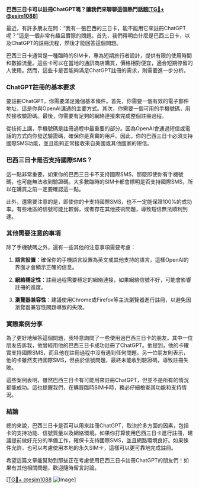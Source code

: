 **巴西三日卡可以註冊ChatGPT嗎？讓我們來聊聊這個熱門話題[[TG💪+ @esim1088](https://t.me/s/esim1088)]**

最近，有許多朋友在問：“我有一張巴西的三日卡，能不能用它來註冊ChatGPT呢？”這是一個非常有趣且實際的問題。首先，我們得明白什麼是巴西三日卡，以及ChatGPT的註冊流程，然後才能回答這個問題。

巴西三日卡通常是一種臨時的SIM卡，專為短期旅行者設計，提供有限的使用時間和數據流量。這些卡可以在當地的通訊商店購買，價格相對便宜，適合短期停留的人使用。然而，這些卡是否能夠滿足ChatGPT註冊的需求，則需要進一步分析。

### ChatGPT註冊的基本要求

要註冊ChatGPT，你需要滿足幾個基本條件。首先，你需要一個有效的電子郵件地址，這是你與OpenAI溝通的主要方式。其次，你需要一個可用的手機號碼，用於接收驗證碼。最後，你需要有足夠的網絡連接來完成整個註冊過程。

從技術上講，手機號碼是註冊過程中最重要的部分。因為OpenAI會通過短信或電話的方式向你發送驗證碼，確保你是真實的用戶。因此，你的巴西三日卡必須支持國際SMS功能，並且能夠正常接收來自美國或其他國家的短信。

### 巴西三日卡是否支持國際SMS？

這一點非常重要。如果你的巴西三日卡不支持國際SMS，那麼即使你有手機號碼，也可能無法收到驗證碼。大多數臨時的SIM卡都會標明是否支持國際SMS，所以在購買之前一定要確認這一點。

此外，還需要注意的是，即使你的卡支持國際SMS，也不一定能保證100%的成功率。有些地區的信號可能比較弱，或者存在其他技術問題，導致短信無法順利到達。

### 其他需要注意的事項

除了手機號碼之外，還有一些其他的注意事項需要考慮：

1. **語言設置**：確保你的手機語言設置為英文或其他支持的語言，這樣OpenAI的界面才會顯示正確的信息。
   
2. **網絡穩定性**：註冊過程需要穩定的網絡連接，如果網絡信號不好，可能會影響註冊的進度。

3. **瀏覽器兼容性**：建議使用Chrome或Firefox等主流瀏覽器進行註冊，以避免因瀏覽器兼容性問題導致的失敗。

### 實際案例分享

為了更好地解答這個問題，我特意詢問了一些使用過巴西三日卡的朋友。其中一位朋友告訴我，他曾經用他的巴西三日卡成功註冊了ChatGPT。他提到，他的卡確實支持國際SMS，而且他在註冊過程中沒有遇到任何問題。另一位朋友則表示，他的卡雖然支持國際SMS，但由於信號問題，最終未能收到驗證碼，導致註冊失敗。

這些案例表明，雖然巴西三日卡有可能用來註冊ChatGPT，但並不是所有的情況都能成功。這也提醒我們，在購買臨時SIM卡時，務必仔細檢查其功能和支持情況。

### 結論

總的來說，巴西三日卡是否可以用來註冊ChatGPT，取決於多方面的因素，包括卡的支持功能、信號質量以及網絡環境。如果你打算使用巴西三日卡進行註冊，建議提前做好充分的準備工作，確保卡支持國際SMS，並且網路環境良好。如果條件允許，也可以考慮使用本地的永久SIM卡，這樣可以更可靠地完成註冊。

希望這篇文章能幫助到那些正在考慮使用巴西三日卡註冊ChatGPT的朋友們！如果有其他相關問題，歡迎隨時留言討論。

[[TG💪+ @esim1088](https://t.me/s/esim1088) ![Image](https://i.postimg.cc/4NQfJmqS/Snipaste-2025-05-13-00-14-12.png)]